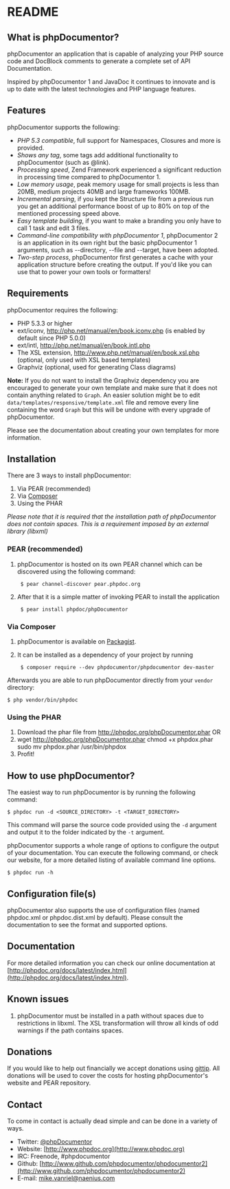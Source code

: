 README
======

What is phpDocumentor?
----------------

phpDocumentor an application that is capable of analyzing your PHP source code and
DocBlock comments to generate a complete set of API Documentation.

Inspired by phpDocumentor 1 and JavaDoc it continues to innovate and is up to date
with the latest technologies and PHP language features.

Features
--------

phpDocumentor supports the following:

* *PHP 5.3 compatible*, full support for Namespaces, Closures and more is provided.
* *Shows any tag*, some tags add additional functionality to phpDocumentor (such as @link).
* *Processing speed*, Zend Framework experienced a significant reduction in processing time compared to phpDocumentor 1.
* *Low memory usage*, peak memory usage for small projects is less than 20MB, medium projects 40MB and large frameworks 100MB.
* *Incremental parsing*, if you kept the Structure file from a previous run you get an additional performance boost of up
  to 80% on top of the mentioned processing speed above.
* *Easy template building*, if you want to make a branding you only have to call 1 task and edit 3 files.
* *Command-line compatibility with phpDocumentor 1*, phpDocumentor 2 is an application in its own right but the
  basic phpDocumentor 1 arguments, such as --directory, --file and --target, have been adopted.
* *Two-step process*, phpDocumentor first generates a cache with your application structure before creating the output.
  If you'd like you can use that to power your own tools or formatters!

Requirements
------------

phpDocumentor requires the following:

* PHP 5.3.3 or higher
* ext/iconv, http://php.net/manual/en/book.iconv.php (is enabled by default since PHP 5.0.0)
* ext/intl, http://php.net/manual/en/book.intl.php
* The XSL extension, http://www.php.net/manual/en/book.xsl.php (optional, only used with XSL based templates)
* Graphviz (optional, used for generating Class diagrams)

**Note:**
If you do not want to install the Graphviz dependency you are encouraged to generate your own template and make sure
that it does not contain anything related to `Graph`.
An easier solution might be to edit `data/templates/responsive/template.xml` file and remove every line
containing the word `Graph` but this will be undone with every upgrade of phpDocumentor.

Please see the documentation about creating your own templates for more information.

Installation
------------

There are 3 ways to install phpDocumentor:

1. Via PEAR (recommended)
2. Via [Composer](https://getcomposer.org)
3. Using the PHAR

_*Please note* that it is required that the installation path of phpDocumentor does not
contain spaces. This is a requirement imposed by an external library (libxml)_

### PEAR (recommended)

1. phpDocumentor is hosted on its own PEAR channel which can be discovered using the following command:

        $ pear channel-discover pear.phpdoc.org

2. After that it is a simple matter of invoking PEAR to install the application

        $ pear install phpdoc/phpDocumentor

### Via Composer

1. phpDocumentor is available on [Packagist](https://packagist.org/packages/phpdocumentor/phpdocumentor).
2. It can be installed as a dependency of your project by running

        $ composer require --dev phpdocumentor/phpdocumentor dev-master

Afterwards you are able to run phpDocumentor directly from your `vendor` directory:

    $ php vendor/bin/phpdoc

### Using the PHAR

1. Download the phar file from http://phpdoc.org/phpDocumentor.phar OR
2.  wget http://phpdoc.org/phpDocumentor.phar
    chmod +x phpdox.phar
    sudo mv phpdox.phar /usr/bin/phpdox
3. Profit!

How to use phpDocumentor?
-------------------

The easiest way to run phpDocumentor is by running the following command:

    $ phpdoc run -d <SOURCE_DIRECTORY> -t <TARGET_DIRECTORY>

This command will parse the source code provided using the `-d` argument and
output it to the folder indicated by the `-t` argument.

phpDocumentor supports a whole range of options to configure the output of your documentation.
You can execute the following command, or check our website, for a more detailed listing of available command line options.

    $ phpdoc run -h

Configuration file(s)
---------------------

phpDocumentor also supports the use of configuration files (named phpdoc.xml or phpdoc.dist.xml by default).
Please consult the documentation to see the format and supported options.

Documentation
-------------

For more detailed information you can check our online documentation at [http://phpdoc.org/docs/latest/index.html](http://phpdoc.org/docs/latest/index.html).

Known issues
------------

1. phpDocumentor must be installed in a path without spaces due to restrictions in libxml. The XSL transformation
   will throw all kinds of odd warnings if the path contains spaces.

Donations
---------

If you would like to help out financially we accept donations using [gittip](https://www.gittip.com/mvriel/). All
donations will be used to cover the costs for hosting phpDocumentor's website and PEAR repository.

Contact
-------

To come in contact is actually dead simple and can be done in a variety of ways.

* Twitter: [@phpDocumentor](http://twitter.com/phpdocumentor)
* Website: [http://www.phpdoc.org](http://www.phpdoc.org)
* IRC:     Freenode, #phpdocumentor
* Github:  [http://www.github.com/phpdocumentor/phpdocumentor2](http://www.github.com/phpdocumentor/phpdocumentor2)
* E-mail:  [mike.vanriel@naenius.com](mailto:mike.vanriel@naenius.com)
